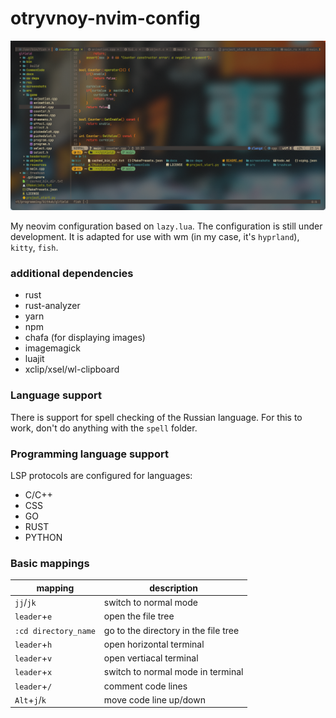 # otryvnoy-nvim-config

![Screenshot](screenshots/screenshot-1.png)

My neovim configuration based on `lazy.lua`. The configuration is still under development. It is adapted for use with wm (in my case, it's `hyprland`), `kitty`, `fish`.

### additional dependencies
* rust
* rust-analyzer
* yarn
* npm
* chafa (for displaying images)
* imagemagick
* luajit
* xclip/xsel/wl-clipboard

### Language support
There is support for spell checking of the Russian language. For this to work, don't do anything with the `spell` folder.

### Programming language support
LSP protocols are configured for languages:
* C/C++
* CSS
* GO
* RUST
* PYTHON

### Basic mappings
| mapping   | description    |
|----------|----------------|
| `jj`/`jk`  | switch to normal mode |
| `leader`+`e`   | open the file tree   |
| `:cd directory_name`   | go to the directory in the file tree   |
| `leader`+`h`  | open horizontal terminal |
| `leader`+`v`  | open vertiacal terminal |
| `leader`+`x` | switch to normal mode in terminal |
| `leader`+`/` | comment code lines |
| `Alt`+`j`/`k` | move code line up/down |

